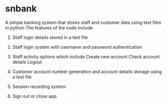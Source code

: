 # snbank
A simple banking system that stores staff and customer data using text files in python
The features of the code include
1. Staff login details stored in a text file

2. Staff login system with username and password authentication

3. Staff activity options which include
   Create new account 
   Check account details 
   Logout

4. Customer account number generation and account details storage using a text file

5. Session recording system

6. Sign out or close app.
